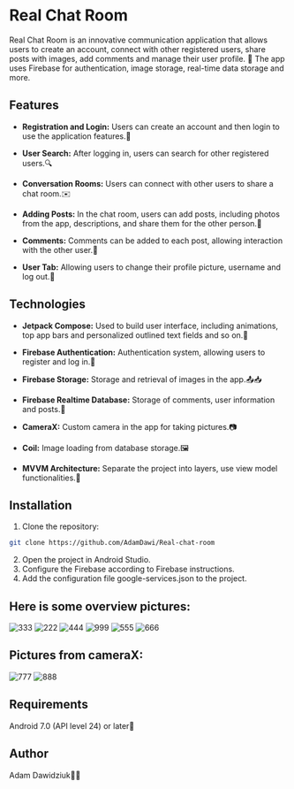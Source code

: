 # Real Chat Room

Real Chat Room is an innovative communication application that allows users to create an account, connect with other registered users, share posts with images, add comments and manage their user profile. 🚀
The app uses Firebase for authentication, image storage, real-time data storage and more.

## Features

- **Registration and Login:** Users can create an account and then login to use the application features.📝

- **User Search:** After logging in, users can search for other registered users.🔍

- **Conversation Rooms:** Users can connect with other users to share a chat room.✉️

- **Adding Posts:** In the chat room, users can add posts, including photos from the app, descriptions, and share them for the other person.📸

- **Comments:** Comments can be added to each post, allowing interaction with the other user.💬

- **User Tab:** Allowing users to change their profile picture, username and log out.🔄

## Technologies

- **Jetpack Compose:** Used to build user interface, including animations, top app bars and personalized outlined text fields and so on.🎨

- **Firebase Authentication:** Authentication system, allowing users to register and log in.🔐

- **Firebase Storage:** Storage and retrieval of images in the app.📤📥

- **Firebase Realtime Database:** Storage of comments, user information and posts.💾

- **CameraX:** Custom camera in the app for taking pictures.📷

- **Coil:** Image loading from database storage.🖼️

- **MVVM Architecture:** Separate the project into layers, use view model functionalities.🔧

## Installation

1. Clone the repository:
```bash
git clone https://github.com/AdamDawi/Real-chat-room
```
2. Open the project in Android Studio.
3. Configure the Firebase according to Firebase instructions.
4. Add the configuration file google-services.json to the project.

## Here is some overview pictures:

![333](https://github.com/AdamDawi/Real-chat-room/assets/49430055/4491388b-bbc2-4489-b5de-f4a4cc9e4b76)
![222](https://github.com/AdamDawi/Real-chat-room/assets/49430055/35888a19-a05d-4d3a-8ef1-fe7c16e6cf8e)
![444](https://github.com/AdamDawi/Real-chat-room/assets/49430055/f0a73e66-4235-4986-b339-bc1efc73d28e)
![999](https://github.com/AdamDawi/Real-chat-room/assets/49430055/582b4175-ba32-4d84-b062-961a1e98a182)
![555](https://github.com/AdamDawi/Real-chat-room/assets/49430055/aac60ef0-e7d5-45bc-9021-f37d76a6590b)
![666](https://github.com/AdamDawi/Real-chat-room/assets/49430055/b3f02ff2-1dbc-4830-a857-09510a39486b)

## Pictures from cameraX:

![777](https://github.com/AdamDawi/Real-chat-room/assets/49430055/956bf060-f075-49e2-a9ba-49967e2df333)
![888](https://github.com/AdamDawi/Real-chat-room/assets/49430055/65ce5777-83df-4f14-9a4b-a5ffb5c883ec)

## Requirements
Android 7.0 (API level 24) or later📱

## Author

Adam Dawidziuk🧑‍💻
